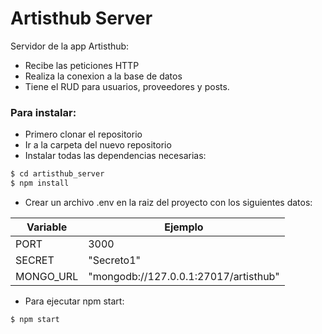 # Artisthub Server

Servidor de la app Artisthub:
  - Recibe las peticiones HTTP
  - Realiza la conexion a la base de datos
  - Tiene el RUD para usuarios, proveedores y posts.

### Para instalar:
  - Primero clonar el repositorio
  - Ir a la carpeta del nuevo repositorio
  - Instalar todas las dependencias necesarias:

 ```sh
$ cd artisthub_server
$ npm install
```
  - Crear un archivo .env en la raiz del proyecto con los siguientes datos:

| Variable | Ejemplo |
| ------ | ------ |
| PORT | 3000 |
| SECRET | "Secreto1" |
| MONGO_URL | "mongodb://127.0.0.1:27017/artisthub" |

  - Para ejecutar npm start:

 ```sh
$ npm start
```
